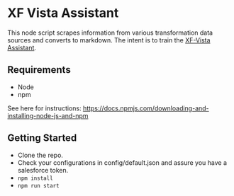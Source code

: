 # XF Vista Assistant
This node script scrapes information from various transformation data sources and converts to markdown. The intent is to train the [XF-Vista Assistant](https://assistant.trimble.cloud/xf-vista).

## Requirements
* Node
* npm

See here for instructions: https://docs.npmjs.com/downloading-and-installing-node-js-and-npm

## Getting Started 
* Clone the repo.
* Check your configurations in config/default.json and assure you have a salesforce token.
* `npm install` 
* `npm run start`
